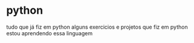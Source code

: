 # python
tudo que já fiz em python
alguns exercicios e projetos que fiz em python
estou aprendendo essa linguagem
